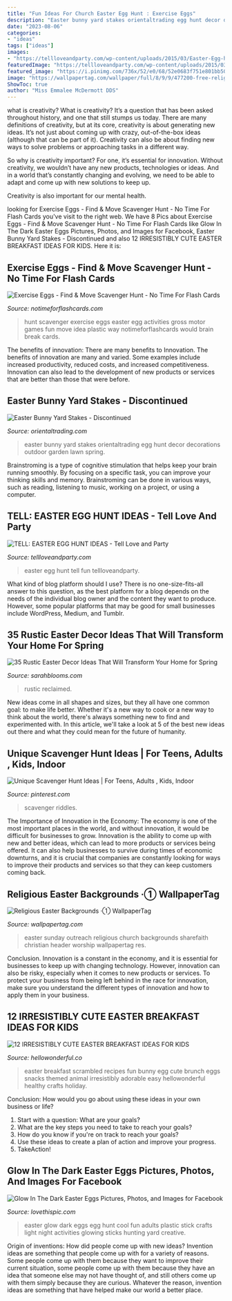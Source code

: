 ```yaml
---
title: "Fun Ideas For Church Easter Egg Hunt : Exercise Eggs"
description: "Easter bunny yard stakes orientaltrading egg hunt decor decorations outdoor garden lawn spring"
date: "2023-08-06"
categories:
- "ideas"
tags: ["ideas"]
images:
- "https://tellloveandparty.com/wp-content/uploads/2015/03/Easter-Egg-hunt-ideas.jpg"
featuredImage: "https://tellloveandparty.com/wp-content/uploads/2015/03/Easter-Egg-hunt-ideas.jpg"
featured_image: "https://i.pinimg.com/736x/52/e0/68/52e0683f751e801bb504c3e0927b329c.jpg"
image: "https://wallpapertag.com/wallpaper/full/8/9/9/477200-free-religious-easter-backgrounds-3840x2160-for-ipad-pro.jpg"
ShowToc: true
author: "Miss Emmalee McDermott DDS"
---
```



what is creativity?
What is creativity? It’s a question that has been asked throughout history, and one that still stumps us today. There are many definitions of creativity, but at its core, creativity is about generating new ideas.
It’s not just about coming up with crazy, out-of-the-box ideas (although that can be part of it). Creativity can also be about finding new ways to solve problems or approaching tasks in a different way.

So why is creativity important? For one, it’s essential for innovation. Without creativity, we wouldn’t have any new products, technologies or ideas. And in a world that’s constantly changing and evolving, we need to be able to adapt and come up with new solutions to keep up.

Creativity is also important for our mental health.

	

		
looking for Exercise Eggs - Find &amp; Move Scavenger Hunt - No Time For Flash Cards you've visit to the right web. We have 8 Pics about Exercise Eggs - Find &amp; Move Scavenger Hunt - No Time For Flash Cards like Glow In The Dark Easter Eggs Pictures, Photos, and Images for Facebook, Easter Bunny Yard Stakes - Discontinued and also 12 IRRESISTIBLY CUTE EASTER BREAKFAST IDEAS FOR KIDS. Here it is:
		
    
## Exercise Eggs - Find &amp; Move Scavenger Hunt - No Time For Flash Cards

<img loading=lazy src="http://www.notimeforflashcards.com/wp-content/uploads/2015/02/exercise-eggs-scavenger-hunt-.png" onerror="this.onerror=null;this.src='https://tse2.mm.bing.net/th?id=OIP.fQQq4AySQJUZJaJM9GuJEQHaPq&amp;pid=15.1';" alt="Exercise Eggs - Find &amp; Move Scavenger Hunt - No Time For Flash Cards">

_Source: notimeforflashcards.com_

>hunt scavenger exercise eggs easter egg activities gross motor games fun move idea plastic way notimeforflashcards would brain break cards. 

	

The benefits of innovation: There are many benefits to Innovation.
The benefits of innovation are many and varied. Some examples include increased productivity, reduced costs, and increased competitiveness. Innovation can also lead to the development of new products or services that are better than those that were before.

    
## Easter Bunny Yard Stakes - Discontinued

<img loading=lazy src="https://s7.orientaltrading.com/is/image/OrientalTrading/92_744?$PDP_VIEWER_IMAGE$" onerror="this.onerror=null;this.src='https://tse4.mm.bing.net/th?id=OIP.Z4EU9wzJDM2AYXn2HE8sdAHaHa&amp;pid=15.1';" alt="Easter Bunny Yard Stakes - Discontinued">

_Source: orientaltrading.com_

>easter bunny yard stakes orientaltrading egg hunt decor decorations outdoor garden lawn spring. 

	

Brainstroming is a type of cognitive stimulation that helps keep your brain running smoothly. By focusing on a specific task, you can improve your thinking skills and memory. Brainstroming can be done in various ways, such as reading, listening to music, working on a project, or using a computer.

    
## TELL: EASTER EGG HUNT IDEAS - Tell Love And Party

<img loading=lazy src="https://tellloveandparty.com/wp-content/uploads/2015/03/Easter-Egg-hunt-ideas.jpg" onerror="this.onerror=null;this.src='https://tse3.mm.bing.net/th?id=OIP.pFLla7pBxGt9HBRxIqtKWwHaLU&amp;pid=15.1';" alt="TELL: EASTER EGG HUNT IDEAS - Tell Love and Party">

_Source: tellloveandparty.com_

>easter egg hunt tell fun tellloveandparty. 

	

What kind of blog platform should I use?
There is no one-size-fits-all answer to this question, as the best platform for a blog depends on the needs of the individual blog owner and the content they want to produce. However, some popular platforms that may be good for small businesses include WordPress, Medium, and Tumblr.

    
## 35 Rustic Easter Decor Ideas That Will Transform Your Home For Spring

<img loading=lazy src="https://sarahblooms.com/wp-content/uploads/2020/04/DIY-Moss-Bunny.png" onerror="this.onerror=null;this.src='https://tse1.mm.bing.net/th?id=OIP.SiXezHnHlU3GaThIwSM1GgHaKc&amp;pid=15.1';" alt="35 Rustic Easter Decor Ideas That Will Transform Your Home for Spring">

_Source: sarahblooms.com_

>rustic reclaimed. 

	

New ideas come in all shapes and sizes, but they all have one common goal: to make life better. Whether it's a new way to cook or a new way to think about the world, there's always something new to find and experimented with. In this article, we'll take a look at 5 of the best new ideas out there and what they could mean for the future of humanity.

    
## Unique Scavenger Hunt Ideas | For Teens, Adults , Kids, Indoor

<img loading=lazy src="https://i.pinimg.com/736x/52/e0/68/52e0683f751e801bb504c3e0927b329c.jpg" onerror="this.onerror=null;this.src='https://tse4.mm.bing.net/th?id=OIP.DnCRV-P5Pns0s-hK6UOnjwHaJl&amp;pid=15.1';" alt="Unique Scavenger Hunt Ideas | For Teens, Adults , Kids, Indoor">

_Source: pinterest.com_

>scavenger riddles. 

	

The Importance of Innovation in the Economy:
The economy is one of the most important places in the world, and without innovation, it would be difficult for businesses to grow. Innovation is the ability to come up with new and better ideas, which can lead to more products or services being offered. It can also help businesses to survive during times of economic downturns, and it is crucial that companies are constantly looking for ways to improve their products and services so that they can keep customers coming back.

    
## Religious Easter Backgrounds ·① WallpaperTag

<img loading=lazy src="https://wallpapertag.com/wallpaper/full/8/9/9/477200-free-religious-easter-backgrounds-3840x2160-for-ipad-pro.jpg" onerror="this.onerror=null;this.src='https://tse4.mm.bing.net/th?id=OIP.JuGQ4yBKGJaf3lYfzI7-QgHaEK&amp;pid=15.1';" alt="Religious Easter Backgrounds ·① WallpaperTag">

_Source: wallpapertag.com_

>easter sunday outreach religious church backgrounds sharefaith christian header worship wallpapertag res. 

	

Conclusion.
Innovation is a constant in the economy, and it is essential for businesses to keep up with changing technology. However, innovation can also be risky, especially when it comes to new products or services. To protect your business from being left behind in the race for innovation, make sure you understand the different types of innovation and how to apply them in your business.

    
## 12 IRRESISTIBLY CUTE EASTER BREAKFAST IDEAS FOR KIDS

<img loading=lazy src="https://www.hellowonderful.co/ckfinder/userfiles/images/2c67907d56835516f6d652d9533052ac.jpg" onerror="this.onerror=null;this.src='https://tse1.mm.bing.net/th?id=OIP.VDJRgmMsXtr_UwwYkYyyJwHaLH&amp;pid=15.1';" alt="12 IRRESISTIBLY CUTE EASTER BREAKFAST IDEAS FOR KIDS">

_Source: hellowonderful.co_

>easter breakfast scrambled recipes fun bunny egg cute brunch eggs snacks themed animal irresistibly adorable easy hellowonderful healthy crafts holiday. 

	

Conclusion: How would you go about using these ideas in your own business or life?
1. Start with a question: What are your goals? 
2. What are the key steps you need to take to reach your goals? 
3. How do you know if you're on track to reach your goals? 
4. Use these ideas to create a plan of action and improve your progress. 
5. TakeAction!

    
## Glow In The Dark Easter Eggs Pictures, Photos, And Images For Facebook

<img loading=lazy src="http://www.lovethispic.com/uploaded_images/162582-Glow-In-The-Dark-Easter-Eggs.jpg" onerror="this.onerror=null;this.src='https://tse4.mm.bing.net/th?id=OIP.stjALCoO2S_HYzJ9af7T8gHaKY&amp;pid=15.1';" alt="Glow In The Dark Easter Eggs Pictures, Photos, and Images for Facebook">

_Source: lovethispic.com_

>easter glow dark eggs egg hunt cool fun adults plastic stick crafts light night activities glowing sticks hunting yard creative. 

	

Origin of inventions: How did people come up with new ideas?
Invention ideas are something that people come up with for a variety of reasons. Some people come up with them because they want to improve their current situation, some people come up with them because they have an idea that someone else may not have thought of, and still others come up with them simply because they are curious. Whatever the reason, invention ideas are something that have helped make our world a better place.

